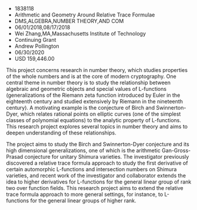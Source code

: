
* 1838118
* Arithmetic and Geometry Around Relative Trace Formulae
* DMS,ALGEBRA,NUMBER THEORY,AND COM
* 06/01/2018,08/17/2018
* Wei Zhang,MA,Massachusetts Institute of Technology
* Continuing Grant
* Andrew Pollington
* 06/30/2020
* USD 159,446.00

This project concerns research in number theory, which studies properties of the
whole numbers and is at the core of modern cryptography. One central theme in
number theory is to study the relationship between algebraic and geometric
objects and special values of L-functions (generalizations of the Riemann zeta
function introduced by Euler in the eighteenth century and studied extensively
by Riemann in the nineteenth century). A motivating example is the conjecture of
Birch and Swinnerton-Dyer, which relates rational points on elliptic curves (one
of the simplest classes of polynomial equations) to the analytic property of
L-functions. This research project explores several topics in number theory and
aims to deepen understanding of these relationships.

The project aims to study the Birch and Swinnerton-Dyer conjecture and its high
dimensional generalizations, one of which is the arithmetic Gan-Gross-Prasad
conjecture for unitary Shimura varieties. The investigator previously discovered
a relative trace formula approach to study the first derivative of certain
automorphic L-functions and intersection numbers on Shimura varieties, and
recent work of the investigator and collaborator extends the idea to higher
derivatives for L-functions for the general linear group of rank two over
function fields. This research project aims to extend the relative trace formula
approach to more general settings, for instance, to L-functions for the general
linear groups of higher rank.
